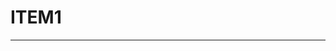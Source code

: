 # ITEM1
---
<template>
<div id="page">
	<div class="theme-container no-sidebar">
		<div class="home">
			<div class="hero">
				<!---->
				<h1>Tom</h1>
				<p class="description">
                      Welcome to Linux 
				</p>
				<p class="action">
					<a href="/baseComponents/" class="nav-link action-button">前往 →</a>
				</p>
			</div>
			<div class="footer">
          MIT Licensed | Copyright © 2018-present 
          <a href="http://www.miitbeian.gov.cn/"> 粤ICP备18108971号-3</a>
			</div>
            <div id="vcomments">
			</div>
        </div>
	</div>
</div>

<script>
export default {
  name: 'mycomments',
   mounted: function(){
    // require window 
    const Valine = require('valine');
    if (typeof window !== 'undefined') {
      this.window = window
      window.AV = require('leancloud-storage')
    }
    new Valine({
      el: '#vcomments' ,
      appId: 'vEoWxri0RFAY1sbxQ2qNHuDY-gzGzoHsz',// your appId
      appKey: '0qOKnDAKF1Ip4DaPoLdK3ibI', // your appKey
      notify:false, 
      verify:false, 
      avatar:'mm', 
      placeholder: 'just go go' 
    });
  }
}
</script>
</template>